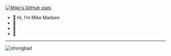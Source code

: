 [![Mike's GitHub stats](https://smol-cls-github-readme-stats.vercel.app/api?username=memadsen&show=reviews,discussions_started,discussions_answered,prs_merged,prs_merged_percentage&show_icons=true&theme=radical)](https://github.com/memadsen/github-readme-stats)



- 👋 Hi, I’m Mike Madsen
- 👀 
- 🌱 
- 💞️ 

<!---
elxsj/elxsj is a ✨ special ✨ repository because its `README.md` (this file) appears on your GitHub profile.
You can click the Preview link to take a look at your changes.
--->

--------

![strongbad](https://user-images.githubusercontent.com/93400240/232605166-7ecdf496-0683-45ad-b888-2ac2070ea2f0.gif)
